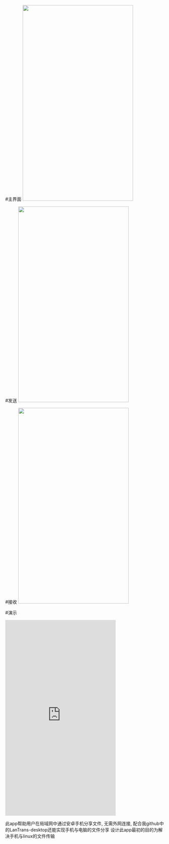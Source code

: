 #主界面
<img src=https://github.com/xanarry/LanTrans-android/blob/master/1.jpeg width=350 height=620/>

#发送
<img src=https://github.com/xanarry/LanTrans-android/blob/master/2.jpeg width=350 height=620/>

#接收
<img src=https://github.com/xanarry/LanTrans-android/blob/master/3.jpeg width=350 height=620/>

#演示
<iframe height= 620 width= 350 src="https://github.com/xanarry/LanTrans-android/blob/master/deamon.mp4" frameborder=0 allowfullscreen></iframe>

此app帮助用户在局域网中通过安卓手机分享文件, 无需外网连接, 配合我github中的LanTrans-desktop还能实现手机与电脑的文件分享
设计此app最初的目的为解决手机与linux的文件传输
